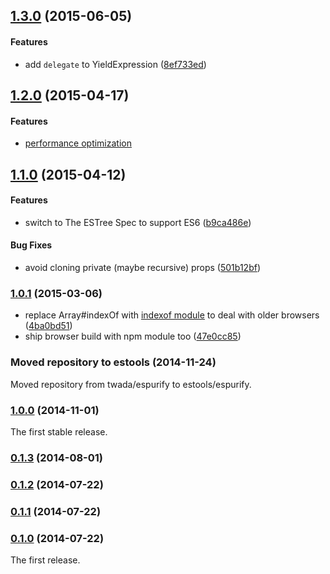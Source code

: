 ## [1.3.0](https://github.com/estools/espurify/releases/tag/v1.3.0) (2015-06-05)


#### Features

* add `delegate` to YieldExpression ([8ef733ed](https://github.com/estools/espurify/commit/8ef733edf15b49958265c1a866dd57802eda07c2))


## [1.2.0](https://github.com/estools/espurify/releases/tag/v1.2.0) (2015-04-17)


#### Features

* [performance optimization](https://github.com/estools/espurify/pull/1)


## [1.1.0](https://github.com/estools/espurify/releases/tag/v1.1.0) (2015-04-12)


#### Features

* switch to The ESTree Spec to support ES6 ([b9ca486e](https://github.com/estools/espurify/commit/b9ca486ed94f149e1f957ff7890899f171add03b))


#### Bug Fixes

* avoid cloning private (maybe recursive) props ([501b12bf](https://github.com/estools/espurify/commit/501b12bf86816ded4f5183a075a9d08da0ef22bf))


### [1.0.1](https://github.com/estools/espurify/releases/tag/v1.0.1) (2015-03-06)


* replace Array#indexOf with [indexof module](https://www.npmjs.com/package/indexof) to deal with older browsers ([4ba0bd51](https://github.com/estools/espurify/commit/4ba0bd5155ad657e4beb3338dfcd79e443e40d10))
* ship browser build with npm module too ([47e0cc85](https://github.com/estools/espurify/commit/47e0cc85a5d5b92b281ed80216d6908bed591515))


### Moved repository to estools (2014-11-24)


Moved repository from twada/espurify to estools/espurify.


### [1.0.0](https://github.com/estools/espurify/releases/tag/v1.0.0) (2014-11-01)


The first stable release.


### [0.1.3](https://github.com/estools/espurify/releases/tag/v0.1.3) (2014-08-01)


### [0.1.2](https://github.com/estools/espurify/releases/tag/v0.1.2) (2014-07-22)


### [0.1.1](https://github.com/estools/espurify/releases/tag/v0.1.1) (2014-07-22)


### [0.1.0](https://github.com/estools/espurify/releases/tag/v0.1.0) (2014-07-22)


The first release.

